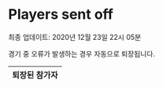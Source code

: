 # Players sent off
최종 업데이트: 2020년 12월 23일 22시 05분


경기 중 오류가 발생하는 경우 자동으로 퇴장됩니다.


| 퇴장된 참가자 |
|:---:|